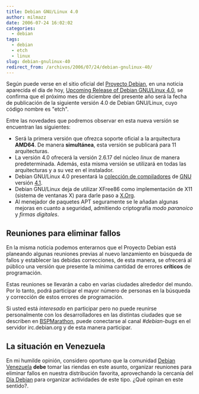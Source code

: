 ```yaml
---
title: Debian GNU/Linux 4.0
author: milmazz
date: 2006-07-24 16:02:02
categories:
  - debian
tags:
  - debian
  - etch
  - linux
slug: debian-gnulinux-40
redirect_from: /archivos/2006/07/24/debian-gnulinux-40/
---
```


Según puede verse en el sitio oficial del [Proyecto Debian](http://www.debian.org/), en una noticia aparecida el día de hoy, [Upcoming Release of Debian GNU/Linux 4.0](http://www.us.debian.org/News/2006/20060724), se confirma que el próximo mes de diciembre del presente año será la fecha de publicación de la siguiente versión 4.0 de Debian GNU/Linux, cuyo código nombre es "etch".

Entre las novedades que podremos observar en esta nueva versión se encuentran las siguientes:

  * Será la primera versión que ofrezca soporte oficial a la arquitectura **AMD64**. De manera **simultánea**, esta versión se publicará para 11 arquitecturas.
  * La versión 4.0 ofrecerá la versión 2.6.17 del núcleo _linux_ de manera predeterminada. Además, esta misma versión se utilizará en todas las arquitecturas y a su vez en el instalador.
  * Debian GNU/Linux 4.0 presentará la [colección de compiladores](http://gcc.gnu.org/) de [GNU](http://www.gnu.org/) versión [4.1](http://gcc.gnu.org/gcc-4.1/).
  * Debian GNU/Linux deja de utilizar XFree86 como implementación de X11 (sistema de ventanas X) para darle paso a [X.Org](http://x.org/).
  * Al menejador de paquetes APT seguramente se le añadan algunas mejoras en cuanto a seguridad, admitiendo criptografía _modo paranoico_ y _firmas digitales_.

## Reuniones para eliminar fallos

En la misma noticia podemos enterarnos que el Proyecto Debian está planeando algunas reuniones previas al nuevo lanzamiento en búsqueda de fallos y establecer las debidas correcciones, de esta manera, se ofrecerá al público una versión que presente la mínima cantidad de errores **críticos** de programación.

Estas reuniones se llevarán a cabo en varias ciudades alrededor del mundo. Por lo tanto, podrá participar el mayor número de personas en la búsqueda y corrección de estos errores de programación.

Si usted está _interesado_ en participar pero no puede reunirse personalmente con los desarrolladores en las distintas ciudades que se describen en [BSPMarathon](http://wiki.debian.org/BSPMarathon), puede conectarse al canal _#debian-bugs_ en el servidor irc.debian.org y de esta manera participar.

## La situación en Venezuela

En mi humilde opinión, considero oportuno que la comunidad [Debian Venezuela](http://www.debianvenezuela.org.ve/) **debe** tomar las riendas en este asunto, organizar reuniones para eliminar fallos en nuestra distribución favorita, aprovechando la cercanía del [Día Debian](http://wiki.debian.org/debianday) para organizar actividades de este tipo. ¿Qué opinan en este sentido?.

